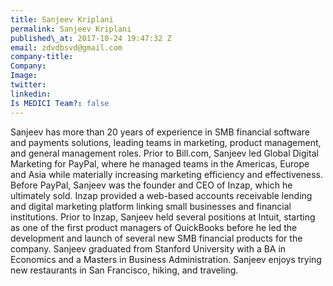 ```yaml
---
title: Sanjeev Kriplani
permalink: Sanjeev Kriplani
published\_at: 2017-10-24 19:47:32 Z
email: zdvdbsvd@gmail.com
company-title: 
Company: 
Image: 
twitter: 
linkedin: 
Is MEDICI Team?: false
---
```


Sanjeev has more than 20 years of experience in SMB financial software and payments solutions, leading teams in marketing, product management, and general management roles. Prior to Bill.com, Sanjeev led Global Digital Marketing for PayPal, where he managed teams in the Americas, Europe and Asia while materially increasing marketing efficiency and effectiveness. Before PayPal, Sanjeev was the founder and CEO of Inzap, which he ultimately sold. Inzap provided a web-based accounts receivable lending and digital marketing platform linking small businesses and financial institutions. Prior to Inzap, Sanjeev held several positions at Intuit, starting as one of the first product managers of QuickBooks before he led the development and launch of several new SMB financial products for the company.  Sanjeev graduated from Stanford University with a BA in Economics and a Masters in Business Administration. Sanjeev enjoys trying new restaurants in San Francisco, hiking, and traveling.